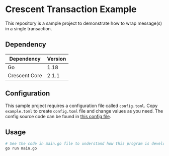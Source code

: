 # Crescent Transaction Example

This repository is a sample project to demonstrate how to wrap message(s) in a single transaction.

## Dependency

| Dependency    | Version |
| ------------- | ------- |
| Go            | 1.18    |
| Crescent Core | 2.1.1   |

## Configuration

This sample project requires a configuration file called `config.toml`. Copy `example.toml` to create `config.toml` file and change values as you need. The config source code can be found in [this config file](/config/config.go).

## Usage

```bash
# See the code in main.go file to understand how this program is developed
go run main.go
```

